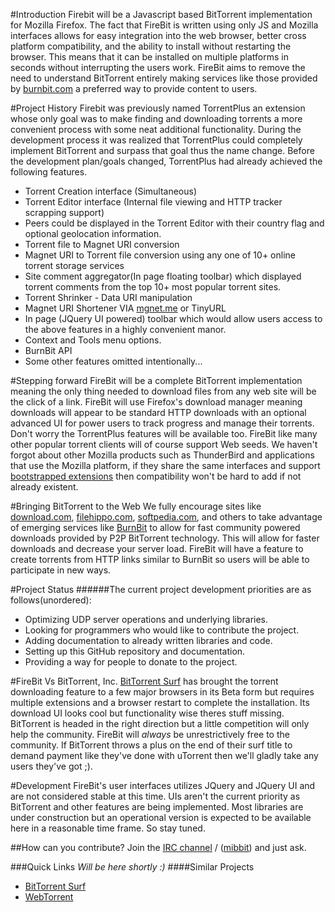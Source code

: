 #Introduction
Firebit will be a Javascript based BitTorrent implementation for Mozilla Firefox. The fact that FireBit is written using only JS and Mozilla interfaces allows for easy integration into the web browser, better cross platform compatibility, and the ability to install without restarting the browser. This means that it can be installed on multiple platforms in seconds without interrupting the users work. FireBit aims to remove the need to understand BitTorrent entirely making services like those provided by [burnbit.com](https://burnbit.com) a preferred way to provide content to users.

#Project History
Firebit was previously named TorrentPlus an extension whose only goal was to make finding and downloading torrents a more convenient process with some neat additional functionality. During the development process it was realized that TorrentPlus could completely implement BitTorrent and surpass that goal thus the name change. Before the development plan/goals changed, TorrentPlus had already achieved the following features.

* Torrent Creation interface (Simultaneous)
* Torrent Editor interface (Internal file viewing and HTTP tracker scrapping support)
* Peers could be displayed in the Torrent Editor with their country flag and optional geolocation information.
* Torrent file to Magnet URI conversion
* Magnet URI to Torrent file conversion using any one of 10+ online torrent storage services
* Site comment aggregator(In page floating toolbar) which displayed torrent comments from the top 10+ most popular torrent sites.
*  Torrent Shrinker - Data URI manipulation
*  Magnet URI Shortener VIA [mgnet.me](http://mgnet.me) or TinyURL
* In page (JQuery UI powered) toolbar which would allow users access to the above features in a highly convenient manor.
* Context and Tools menu options.
* BurnBit API
* Some other features omitted intentionally...

#Stepping forward
FireBit will be a complete BitTorrent implementation meaning the only thing needed to download files from any web site will be the click of a link. FireBit will use Firefox's download manager meaning downloads will appear to be standard HTTP downloads with an optional advanced UI for power users to track progress and manage their torrents. Don't worry the TorrentPlus features will be available too. FireBit like many other popular torrent clients will of course support Web seeds. We haven't forgot about other Mozilla products such as ThunderBird and applications that use the Mozilla platform, if they share the same interfaces and support [bootstrapped extensions](https://developer.mozilla.org/en-US/Add-ons/Bootstrapped_extensions) then compatibility won't be hard to add if not already existent.

#Bringing BitTorrent to the Web
We fully encourage sites like [download.com](http://download.com), [filehippo.com](http://filehippo.com), [softpedia.com](http://softpedia.com), and others to take advantage of emerging services like [BurnBit](http://burnbit.com) to allow for fast community powered downloads provided by P2P BitTorrent technology. This will allow for faster downloads and decrease your server load. FireBit will have a feature to create torrents from HTTP links similar to BurnBit so users will be able to participate in new ways.

#Project Status
######The current project development priorities are as follows(unordered):
* Optimizing UDP server operations and underlying libraries.
* Looking for programmers who would like to contribute the project.
* Adding documentation to already written libraries and code.
* Setting up this GitHub repository and documentation.
* Providing a way for people to donate to the project.

#FireBit Vs BitTorrent, Inc.
[BitTorrent Surf](http://labs.bittorrent.com/experiments/surf.html) has brought the torrent downloading feature to a few major browsers in its Beta form but requires multiple extensions and a browser restart to complete the installation. Its download UI looks cool but functionality wise theres stuff missing. BitTorrent is headed in the right direction but a little competition will only help the community. FireBit will *always* be unrestrictively free to the community. If BitTorrent throws a plus on the end of their surf title to demand payment like they've done with uTorrent then we'll gladly take any users they've got ;).

#Development
FireBit's user interfaces utilizes JQuery and JQuery UI and are not considered stable at this time. UIs aren't the current priority as BitTorrent and other features are being implemented. Most libraries are under construction but an operational version is expected to be available here in a reasonable time frame. So stay tuned.

##How can you contribute?
Join the [IRC channel](irc://irc.mozilla.org/firebit) / ([mibbit](http://mibbit.com/?url=irc%3A%2F%2Firc.mozilla.org%2Ffirebit)) and just ask.

###Quick Links
*Will be here shortly :)*
####Similar Projects

* [BitTorrent Surf](http://labs.bittorrent.com/experiments/surf.html)
* [WebTorrent](https://github.com/feross/webtorrent)


